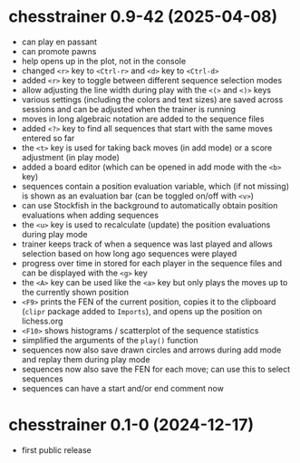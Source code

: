 # chesstrainer 0.9-42 (2025-04-08)

- can play en passant
- can promote pawns
- help opens up in the plot, not in the console
- changed `<r>` key to `<Ctrl-r>` and `<d>` key to `<Ctrl-d>`
- added `<r>` key to toggle between different sequence selection modes
- allow adjusting the line width during play with the `<(>` and `<)>` keys
- various settings (including the colors and text sizes) are saved across sessions and can be adjusted when the trainer is running
- moves in long algebraic notation are added to the sequence files
- added `<?>` key to find all sequences that start with the same moves entered so far
- the `<t>` key is used for taking back moves (in add mode) or a score adjustment (in play mode)
- added a board editor (which can be opened in add mode with the `<b>` key)
- sequences contain a position evaluation variable, which (if not missing) is shown as an evaluation bar (can be toggled on/off with `<v>`)
- can use Stockfish in the background to automatically obtain position evaluations when adding sequences
- the `<u>` key is used to recalculate (update) the position evaluations during play mode
- trainer keeps track of when a sequence was last played and allows selection based on how long ago sequences were played
- progress over time in stored for each player in the sequence files and can be displayed with the `<g>` key
- the `<A>` key can be used like the `<a>` key but only plays the moves up to the currently shown position
- `<F9>` prints the FEN of the current position, copies it to the clipboard (`clipr` package added to `Imports`), and opens up the position on lichess.org
- `<F10>` shows histograms / scatterplot of the sequence statistics
- simplified the arguments of the `play()` function
- sequences now also save drawn circles and arrows during add mode and replay them during play mode
- sequences now also save the FEN for each move; can use this to select sequences
- sequences can have a start and/or end comment now

# chesstrainer 0.1-0 (2024-12-17)

- first public release
